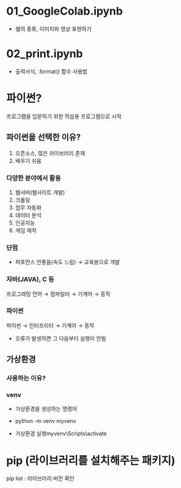 # 01_GoogleColab.ipynb
- 쉘의 종류, 이미지와 영상 표현하기

# 02_print.ipynb
- 출력서식, .format() 함수 사용법

# 파이썬?
프로그램을 입문하기 위한 학습용 프로그램으로 시작

## 파이썬을 선택한 이유?
1. 오픈소스, 많은 라이브러리 존재
2. 배우기 쉬움

### 다양한 분야에서 활용
1. 웹서버(웹사이트 개발)
2. 크롤링
3. 업무 자동화
4. 데이터 분석
5. 인공지능
6. 게임 제작

### 단점
* 퍼포먼스 안좋음(속도 느림) → 교육용으로 개발

### 자바(JAVA), C 등
프로그래밍 언어 → 컴파일러 → 기계어 → 동작

### 파이썬
파이썬 → 인터프리터 → 기계어 → 동작
- 오류가 발생하면 그 다음부터 실행이 안됨


## 가상환경
### 사용하는 이유?

### venv
- 가상환경을 생성하는 명령어

- python -m venv myvenv
- 가상환경 실행myvenv\Scripts\activate

# pip (라이브러리를 설치해주는 패키지)
pip list : 라이브러리 버전 확인
